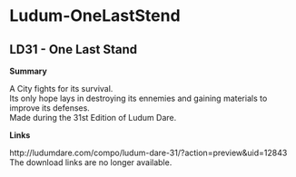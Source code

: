 # Ludum-OneLastStend
LD31 - One Last Stand
----
**Summary**
<p>A City fights for its survival. <br />
Its only hope lays in destroying its ennemies and gaining materials to improve its defenses.<br />
Made during the 31st Edition of Ludum Dare.</p>

**Links**
<p>
http://ludumdare.com/compo/ludum-dare-31/?action=preview&uid=12843
<br />The download links are no longer available. 
</p>

